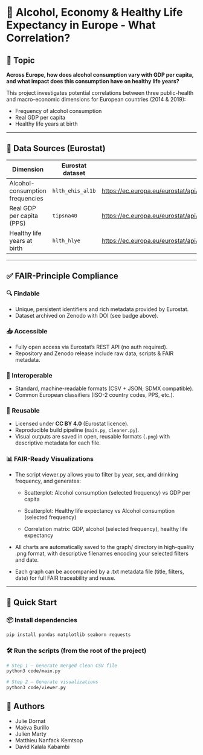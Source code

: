 # 🥂 Alcohol, Economy & Healthy Life Expectancy in Europe - What Correlation?

## 🎯 Topic

**Across Europe, how does alcohol consumption vary with GDP per capita, and what impact does this consumption have on healthy life years?**

This project investigates potential correlations between three public-health and macro-economic dimensions for European countries (2014 & 2019):

- Frequency of alcohol consumption  
- Real GDP per capita  
- Healthy life years at birth

---

## 🔗 Data Sources (Eurostat)

| Dimension | Eurostat dataset | API endpoint |
|-----------|------------------|--------------|
| Alcohol-consumption frequencies | `hlth_ehis_al1b` | <https://ec.europa.eu/eurostat/api/dissemination/statistics/1.0/data/hlth_ehis_al1b> |
| Real GDP per capita (PPS) | `tipsna40` | <https://ec.europa.eu/eurostat/api/dissemination/statistics/1.0/data/tipsna40> |
| Healthy life years at birth | `hlth_hlye` | <https://ec.europa.eu/eurostat/api/dissemination/statistics/1.0/data/hlth_hlye> |

---

## ✅ FAIR-Principle Compliance

### 🔍 Findable
- Unique, persistent identifiers and rich metadata provided by Eurostat.  
- Dataset archived on Zenodo with DOI (see badge above).

### 📥 Accessible
- Fully open access via Eurostat’s REST API (no auth required).  
- Repository and Zenodo release include raw data, scripts & FAIR metadata.

### 🔗 Interoperable
- Standard, machine-readable formats (CSV + JSON; SDMX compatible).  
- Common European classifiers (ISO-2 country codes, PPS, etc.).

### 🔁 Reusable
- Licensed under **CC BY 4.0** (Eurostat licence).   
- Reproducible build pipeline (`main.py`, `cleaner.py`).
- Visual outputs are saved in open, reusable formats (`.png`) with descriptive metadata for each file.

### 📊 FAIR-Ready Visualizations
- The script viewer.py allows you to filter by year, sex, and drinking frequency, and generates:

    - Scatterplot: Alcohol consumption (selected frequency) vs GDP per capita

    - Scatterplot: Healthy life expectancy vs Alcohol consumption (selected frequency)

    - Correlation matrix: GDP, alcohol (selected frequency), healthy life expectancy

- All charts are automatically saved to the graph/ directory in high-quality .png format, with descriptive filenames encoding your selected filters and date.

- Each graph can be accompanied by a .txt metadata file (title, filters, date) for full FAIR traceability and reuse.
---

## 🚀 Quick Start

### 📦 Install dependencies

```bash
pip install pandas matplotlib seaborn requests
````

### 🛠 Run the scripts (from the root of the project)

```bash
# Step 1 – Generate merged clean CSV file
python3 code/main.py

# Step 2 – Generate visualizations
python3 code/viewer.py
```

## 👥 Authors

- Julie Dornat
- Maëva Burillo
- Julien Marty
- Matthieu Nanfack Kemtsop
- David Kalala Kabambi
